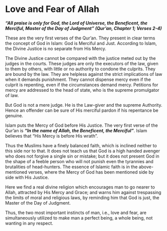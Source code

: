 Love and Fear of Allah
======================

***“All praise is only for God, the Lord of Universe, the Beneficent,
the Merciful, Master of the Day of Judgment” (Qur’an, Chapter 1; Verses
2-4)***

These are the very first verses of the Qur’an. They present in clear
terms the concept of God in Islam: God is Merciful and Just. According
to Islam, the Divine Justice is no separate from His Mercy.

The Divine Justice cannot be compared with the justice meted out by the
judges in the courts. These judges are only the executors of the law,
given to them by others, with little or no authority to condone the
culprits. They are bound by the law. They are helpless against the
strict implications of law when it demands punishment. They cannot
dispense mercy even if the culprit is repenting, even if the
circumstances demand mercy. Petitions for mercy are addressed to the
head of state, who is the supreme promulgator of law.

But God is not a mere judge. He is the Law-giver and the supreme
Authority. Hence an offender can be sure of His merciful pardon if his
repentance be genuine.

Islam puts the Mercy of God before His Justice. The very first verse of
the Qur’an is ***“In the name of Allah, the Beneficent, the
Merciful”***. Islam believes that “His Mercy is before His wrath”.

Thus the Muslims have a finely balanced faith, which is inclined neither
to this side nor to that. It does not teach us that God is a high handed
avenger who does not forgive a single sin or mistake; but it does not
present God in the shape of a feeble person who will not punish even the
tyrannies and brutalities of head-hunters. The essence of Islamic faith
is in the above-mentioned verses, where the Mercy of God has been
mentioned side by side with His Justice.

Here we find a real divine religion which encourages man to go nearer to
Allah, attracted by His Mercy and Grace; and warns him against
trespassing the limits of moral and religious laws, by reminding him
that God is just, the Master of the Day of Judgment.

Thus, the two most important instincts of man, i.e., love and fear, are
simultaneously utilized to make man a perfect being, a whole being, not
wanting in any respect.


